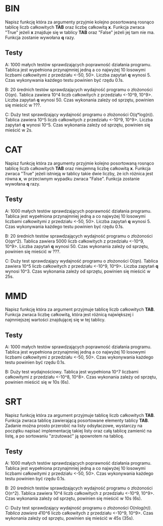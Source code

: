 # BIN
Napisz funkcję która za argumenty przyjmie kolejno posortowaną rosnąco tablicę liczb całkowitych
**TAB** oraz liczbę całkowitą **x**. Funkcja zwraca "True" jeżeli **x** znajduje się w tablicy 
**TAB** oraz "False" jeżeli jej tam nie ma. Funkcja zostanie wywołana **q** razy.

## Testy
A: 1000 małych testów sprawdzających poprawność działania programu. Tablica jest wypełniona przynajmniej
jedną a co najwyżej 10 losowymi liczbami całkowitymi z przedziału <-50, 50>. Liczba zapytań **q** wynosi 5. 
Czas wykonywania każdego testu powinien być rzędu 0.1s.

B: 20 średnich testów sprawdzających wydajność programu o złożoności O(qn). Tablica zawiera 10^4 liczb całkowitych
z przedziału <-10^9, 10^9>. Liczba zapytań **q** wynosi 50. Czas wykonania zależy od sprzętu, powinien się 
mieścić w ???.

C: Duży test sprawdzający wydajność programu o złożoności O(q*log(n)). Tablica zawiera 10^5 liczb całkowitych z 
przedziału <-10^9, 10^9>. Liczba zapytań **q** wynosi 10^5. Czas wykonania zależy od sprzętu, powinien się 
mieścić w 2s.

# CAT
Napisz funkcję która za argumenty przyjmie kolejno posortowaną rosnąco tablicę liczb całkowitych
**TAB** oraz nieujemną liczbę całkowitą **x**. Funkcja zwraca "True" jeżeli istnieją w tablicy takie dwie liczby,
że ich różnica jest równa **x**, w przeciwnym wypadku zwraca "False". Funkcja zostanie wywołana **q** razy.

## Testy
A: 1000 małych testów sprawdzających poprawność działania programu. Tablica jest wypełniona przynajmniej
jedną a co najwyżej 10 losowymi liczbami całkowitymi z przedziału <-50, 50>. Liczba zapytań **q** wynosi 5. 
Czas wykonywania każdego testu powinien być rzędu 0.1s.

B: 20 średnich testów sprawdzających wydajność programu o złożoności O(qn^2). Tablica zawiera 5000 liczb całkowitych
z przedziału <-10^9, 10^9>. Liczba zapytań **q** wynosi 50. Czas wykonania zależy od sprzętu, powinien się 
mieścić w ???.

C: Duży test sprawdzający wydajność programu o złożoności O(qn). Tablica zawiera 10^5 liczb całkowitych z 
przedziału <-10^9, 10^9>. Liczba zapytań **q** wynosi 10^3. Czas wykonania zależy od sprzętu, powinien się 
mieścić w 25s.



# MMD
Napisz funkcję która za argument przyjmuje tablicę liczb całkowitych **TAB**. Funkcja zwraca liczbę całkowitą,
która jest różnicą największej i najmniejszej wartości znajdującej się w tej tablicy.

## Testy
A: 1000 małych testów sprawdzających poprawność działania programu. Tablica jest wypełniona przynajmniej
jedną a co najwyżej 10 losowymi liczbami całkowitymi z przedziału <-50, 50>. Czas wykonywania każdego testu 
powinien być rzędu 0.1s.

B: Duży test wydajnościowy. Tablica jest wypełniona 10^7 liczbami całkowitymi z przedziału <-10^8, 10^8>.
Czas wykonania zależy od sprzętu, powinien mieścić się w 10s (6s).

# SRT
Napisz funkcję która za argument przyjmuje tablicę liczb całkowitych **TAB**. Funkcja zwraca tablicę zawierającą
posortowane elementy tablicy **TAB**. Zadanie można prosto przerobić na listy odsyłaczowe, wystarczy na początku
napisać implementację takiej listy oraz całą tablicę zamienić na listę, a po sortowaniu "zrzutować" ją spowrotem 
na tablicę.

## Testy
A: 1000 małych testów sprawdzających poprawność działania programu. Tablica jest wypełniona przynajmniej
jedną a co najwyżej 10 losowymi liczbami całkowitymi z przedziału <-50, 50>. Czas wykonywania każdego testu 
powinien być rzędu 0.1s.

B: 20 średnich testów sprawdzających wydajność programu o złożoności O(n^2). Tablica zawiera 10^4 liczb całkowitych
z przedziału <-10^9, 10^9>. Czas wykonania zależy od sprzętu, powinien się mieścić w 10s (6s).

C: Duży test sprawdzający wydajność programu o złożoności O(n*log(n)). Tablica zawiera 4*10^6 liczb całkowitych z 
przedziału <-10^9, 10^9>. Czas wykonania zależy od sprzętu, powinien się mieścić w 45s (35s).
